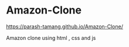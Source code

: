 # Amazon-Clone

https://parash-tamang.github.io/Amazon-Clone/

Amazon clone using html , css and js
